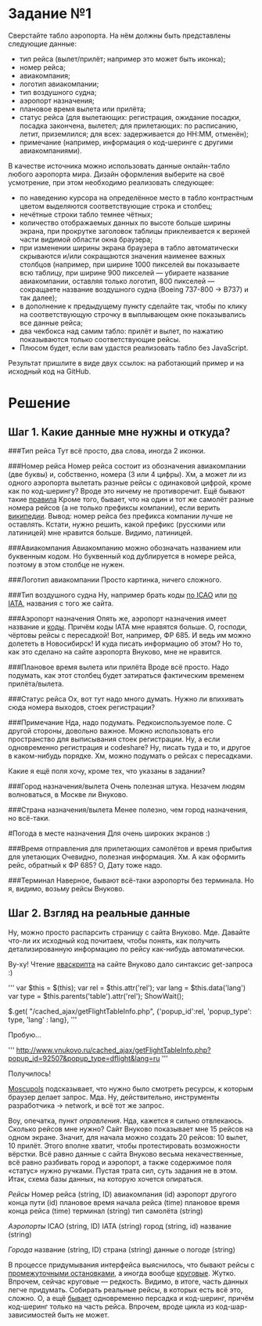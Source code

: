 Задание №1
==========

Сверстайте табло аэропорта. На нём должны быть представлены следующие данные:

+ тип рейса (вылет/прилёт; например это может быть иконка);
+ номер рейса;
+ авиакомпания;
+ логотип авиакомпании;
+ тип воздушного судна;
+ аэропорт назначения;
+ плановое время вылета или прилёта;
+ статус рейса (для вылетающих: регистрация, ожидание посадки, посадка закончена, вылетел; для прилетающих: по расписанию, летит, приземлился; для всех: задерживается до HH:MM, отменён);
+ примечание (например, информация о код-шеринге с другими авиакомпаниями).

В качестве источника можно использовать данные онлайн-табло любого аэропорта мира.
Дизайн оформления выберите на своё усмотрение, при этом необходимо реализовать следующее:

+ по наведению курсора на определённое место в табло контрастным цветом выделяются соответствующие строка и столбец;
+ нечётные строки табло темнее чётных;
+ количество отображаемых данных по высоте больше ширины экрана, при прокрутке заголовок таблицы приклеивается к верхней части видимой области окна браузера;
+ при изменении ширины экрана браузера в табло автоматически скрываются и/или сокращаются значения наименее важных столбцов (например, при ширине 1000 пикселей вы показываете всю таблицу, при ширине 900 пикселей — убираете название авиакомпании, оставляя только логотип, 800 пикселей — сокращаете название воздушного судна (Boeing 737-800 -> B737) и так далее);
+ в дополнение к предыдущему пункту сделайте так, чтобы по клику на соответствующую строчку в выплывающем окне показывались все данные рейса;
+ два чекбокса над самим табло: прилёт и вылет, по нажатию показываются только соответствующие рейсы.
+ Плюсом будет, если вам удастся реализовать табло без JavaScript.

Результат пришлите в виде двух ссылок: на работающий пример и на исходный код на GitHub.

Решение
=======

Шаг 1. Какие данные мне нужны и откуда?
---------------------------------------

###Тип рейса
Тут всё просто, два слова, иногда 2 иконки.

###Номер рейса
Номер рейса состоит из обозначения авиакомпании (две буквы) и, собственно, номера (3 или 4 цифры). Хм, а может ли из одного аэропорта вылетать разные рейсы с одинаковой цифрой, кроме как по код-шерингу? Вроде это ничему не противоречит. Ещё бывают такие [правила](http://www.innovbusiness.ru/pravo/DocumShow_DocumID_120544.html) Кроме того, бывает, что на один и тот же самолёт разные номера рейсов (а не только префиксы компании), если верить [википедии](https://en.wikipedia.org/wiki/Codeshare_agreement). Вывод: номер рейса без префикса компании лучше не оставлять. Кстати, нужно решить, какой префикс (русскими или латиницей) мне нравится больше. Видимо, латиницей.

###Авиакомпания
Авиакомпанию можно обозначать названием или буквенным кодом. Но буквенный код дублируется в номере рейса, поэтому в этом столбце не нужен.

###Логотип авиакомпании
Просто картинка, ничего сложного.

###Тип воздушного судна
Ну, например брать коды [по ICAO](http://aerolan.dn.ua/icao-kody-samoletov) или [по IATA](http://aerolan.dn.ua/iata-kody-samoletov), названия с того же сайта.

###Аэропорт назначения
Опять же, аэропорт назначения имеет название и [коды](http://airportsbase.ru/). Причём коды IATA мне нравятся больше. О, господи, чёртовы рейсы с пересадкой! Вот, например, ФР 685. И ведь им можно долететь в Новосибирск! И куда писать информацию об этом? Но то, как это сделано на сайте аэропорта Внуково, мне не нравится.

###Плановое время вылета или прилёта
Вроде всё просто. Надо подумать, как этот столбец будет затираться фактическим временем прилёта/вылета.

###Статус рейса
Ох, вот тут надо много думать. Нужно ли впихивать сюда номера выходов, стоек регистрации?

###Примечание
Нда, надо подумать. Редкоиспользуемое поле. С другой стороны, довольно важное. Можно использовать его пространство для выписывания стоек регистрации. Ну, а если одновременно регистрация и codeshare? Ну, писать туда и то, и другое в каком-нибудь порядке. Хм, можно подумать о рейсах с пересадками.

Какие я ещё поля хочу, кроме тех, что указаны в задании?

###Город назначения/вылета
Очень полезная штука. Незачем людям волноваться, в Москве ли Внуково.

###Страна назначения/вылета
Менее полезно, чем город назначения, но всё-таки.

#Погода в месте назначения
Для очень широких экранов :)

###Время отправления для прилетающих самолётов и время прибытия для улетающих
Очевидно, полезная информация. Хм. А как оформить рейс, обратный к ФР 685? О, Дату тоже надо.

###Терминал
Наверное, бывают всё-таки аэропорты без терминала. Но я, видимо, возьму рейсы Внуково.


Шаг 2. Взгляд на реальные данные
--------------------------------

Ну, можно просто распарсить страницу с сайта Внуково. Мде. Давайте что-ли их исходный код почитаем, чтобы понять, как получить детализированную информацию по рейсу как-нибудь автоматически.

Ву-ху! Чтение [яваскрипта](http://www.vnukovo.ru/bitrix/templates/.default/js/scripts.js?142746585121278) на сайте Внуково дало синтаксис get-запроса :)

'''
var $this = $(this);
		var rel = $this.attr('rel');
		var lang = $this.data('lang')
		var type = $this.parents('table').attr('rel');
		ShowWait();

$.get(
			"/cached_ajax/getFlightTableInfo.php",
			{'popup_id':rel, 'popup_type': type, 'lang' : lang},
'''

Пробую…

'''
http://www.vnukovo.ru/cached_ajax/getFlightTableInfo.php?popup_id=92507&popup_type=dflight&lang=ru
'''

Получилось!

[Moscupols](https://github.com/moskupols) подсказывает, что нужно было смотреть ресурсы, к которым браузер делает запрос. Мда. Ну, действительно, инструменты разработчика -> network, и всё тот же запрос.

Воу, опечатка, пункт *оправления*. Нда, кажется я сильно отвлекаюсь. Сколько рейсов мне нужно? Сайт Внуково показывает мне 15 рейсов на одном экране. Значит, для начала можно создать 20 рейсов: 10 вылет, 10 прилёт. Этого вполне хватит, чтобы протестировать возможности вёрстки. Всё равно данные с сайта Внуково весьма некачественные, всё равно разбивать город и аэропорт, а также содержимое поля «статус» нужно ручками. Пустая трата сил, суть задания не в этом. Итак, схема базы данных, на которую хочется опираться.

*Рейсы*
Номер рейса (string, ID)
авиакомпания (id)
аэропорт другого конца пути (id)
плановое время начала рейса (time)
плановое время конца рейса (time)
терминал (string)
тип самолёта (string)

*Аэропорты*
ICAO (string, ID)
IATA (string)
город (string, id)
название (string)

*Города*
название (string, ID)
страна (string)
данные о погоде (string)

В процессе придумывания интерфейса выяснилось, что бывают рейсы с [промежуточными остановками](http://aviaforum.ru/threads/rejs-s-promezhutochnoj-posadkoj.34430/), а иногда вообще [круговые](http://forum.tr.ru/read.php?18,852199). Жутко. Впрочем, сейчас круговые — редкость. Видимо, в итоге, часть данных легче придумать. Собирать реальные рейсы, в которых есть всё это, сложно. О, а ещё [бывает](http://www.oneaero.ru/FlightInfo/SQ-062) одновременно персадка и код-шеринг, причём код-шеринг только на часть рейса. Впрочем, вроде цикла из код-шар-зависимостей быть не может.